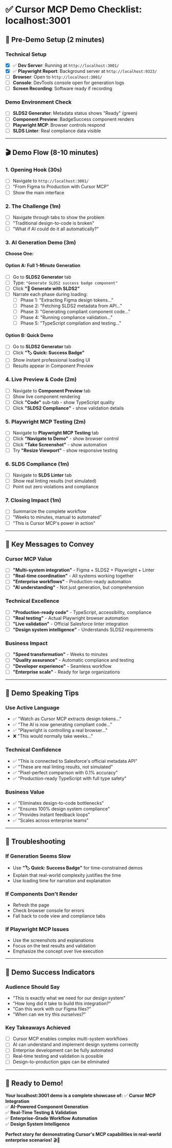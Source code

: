 # ✅ **Cursor MCP Demo Checklist: localhost:3001**

## 🎯 **Pre-Demo Setup (2 minutes)**

### **Technical Setup**
- [x] ✅ **Dev Server**: Running at `http://localhost:3001/` 
- [x] ✅ **Playwright Report**: Background server at `http://localhost:9323/`
- [ ] **Browser**: Open to `http://localhost:3001/`
- [ ] **Console**: DevTools console open for generation logs
- [ ] **Screen Recording**: Software ready if recording

### **Demo Environment Check**
- [ ] **SLDS2 Generator**: Metadata status shows "Ready" (green)
- [ ] **Component Preview**: BadgeSuccess component renders
- [ ] **Playwright MCP**: Browser controls respond
- [ ] **SLDS Linter**: Real compliance data visible

---

## 🎬 **Demo Flow (8-10 minutes)**

### **1. Opening Hook (30s)**
- [ ] Navigate to `http://localhost:3001/`
- [ ] "From Figma to Production with Cursor MCP"
- [ ] Show the main interface

### **2. The Challenge (1m)**
- [ ] Navigate through tabs to show the problem
- [ ] "Traditional design-to-code is broken"
- [ ] "What if AI could do it all automatically?"

### **3. AI Generation Demo (3m)**
**Choose One:**

#### **Option A: Full 1-Minute Generation**
- [ ] Go to **SLDS2 Generator** tab
- [ ] Type: `"Generate SLDS2 success badge component"`
- [ ] Click **"🎨 Generate with SLDS2"**
- [ ] Narrate each phase during loading:
  - [ ] Phase 1: "Extracting Figma design tokens..."
  - [ ] Phase 2: "Fetching SLDS2 metadata from API..."
  - [ ] Phase 3: "Generating compliant component code..."
  - [ ] Phase 4: "Running compliance validation..."
  - [ ] Phase 5: "TypeScript compilation and testing..."

#### **Option B: Quick Demo**
- [ ] Go to **SLDS2 Generator** tab
- [ ] Click **"🏷️ Quick: Success Badge"**
- [ ] Show instant professional loading UI
- [ ] Results appear in Component Preview

### **4. Live Preview & Code (2m)**
- [ ] Navigate to **Component Preview** tab
- [ ] Show live component rendering
- [ ] Click **"Code"** sub-tab - show TypeScript quality
- [ ] Click **"SLDS2 Compliance"** - show validation details

### **5. Playwright MCP Testing (2m)**
- [ ] Navigate to **Playwright MCP Testing** tab
- [ ] Click **"Navigate to Demo"** - show browser control
- [ ] Click **"Take Screenshot"** - show automation
- [ ] Try **"Resize Viewport"** - show responsive testing

### **6. SLDS Compliance (1m)**
- [ ] Navigate to **SLDS Linter** tab
- [ ] Show real linting results (not simulated)
- [ ] Point out zero violations and compliance

### **7. Closing Impact (1m)**
- [ ] Summarize the complete workflow
- [ ] "Weeks to minutes, manual to automated"
- [ ] "This is Cursor MCP's power in action"

---

## 🎯 **Key Messages to Convey**

### **Cursor MCP Value**
- [ ] **"Multi-system integration"** - Figma + SLDS2 + Playwright + Linter
- [ ] **"Real-time coordination"** - All systems working together
- [ ] **"Enterprise workflows"** - Production-ready automation
- [ ] **"AI understanding"** - Not just generation, but comprehension

### **Technical Excellence**
- [ ] **"Production-ready code"** - TypeScript, accessibility, compliance
- [ ] **"Real testing"** - Actual Playwright browser automation
- [ ] **"Live validation"** - Official Salesforce linter integration
- [ ] **"Design system intelligence"** - Understands SLDS2 requirements

### **Business Impact**
- [ ] **"Speed transformation"** - Weeks to minutes
- [ ] **"Quality assurance"** - Automatic compliance and testing
- [ ] **"Developer experience"** - Seamless workflow
- [ ] **"Enterprise scale"** - Ready for large organizations

---

## 🎤 **Demo Speaking Tips**

### **Use Active Language**
- ✅ "Watch as Cursor MCP extracts design tokens..."
- ✅ "The AI is now generating compliant code..."
- ✅ "Playwright is controlling a real browser..."
- ❌ "This would normally take weeks..."

### **Technical Confidence**
- ✅ "This is connected to Salesforce's official metadata API"
- ✅ "These are real linting results, not simulated"
- ✅ "Pixel-perfect comparison with 0.1% accuracy"
- ✅ "Production-ready TypeScript with full type safety"

### **Business Value**
- ✅ "Eliminates design-to-code bottlenecks"
- ✅ "Ensures 100% design system compliance"
- ✅ "Provides instant feedback loops"
- ✅ "Scales across enterprise teams"

---

## 🚨 **Troubleshooting**

### **If Generation Seems Slow**
- Use **"🏷️ Quick: Success Badge"** for time-constrained demos
- Explain that real-world complexity justifies the time
- Use loading time for narration and explanation

### **If Components Don't Render**
- Refresh the page
- Check browser console for errors
- Fall back to code view and compliance tabs

### **If Playwright MCP Issues**
- Use the screenshots and explanations
- Focus on the test results and validation
- Emphasize the concept over live execution

---

## 🎉 **Demo Success Indicators**

### **Audience Should Say**
- "This is exactly what we need for our design system"
- "How long did it take to build this integration?"
- "Can this work with our Figma files?"
- "When can we try this ourselves?"

### **Key Takeaways Achieved**
- [ ] Cursor MCP enables complex multi-system workflows
- [ ] AI can understand and implement design systems correctly
- [ ] Enterprise development can be fully automated
- [ ] Real-time testing and validation is possible
- [ ] Design-to-production gaps can be eliminated

---

## 🚀 **Ready to Demo!**

**Your localhost:3001 demo is a complete showcase of:**
✅ **Cursor MCP Integration**  
✅ **AI-Powered Component Generation**  
✅ **Real-Time Testing & Validation**  
✅ **Enterprise-Grade Workflow Automation**  
✅ **Design System Intelligence**  

**Perfect story for demonstrating Cursor's MCP capabilities in real-world enterprise scenarios!** 🎬🎯